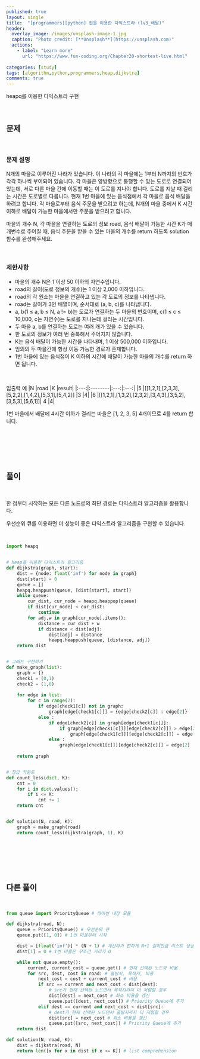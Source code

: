 ```yaml
---
published: true
layout: single
title:  "[programmers][python] 힙을 이용한 다익스트라 (lv3_배달)"
header:
  overlay_image: /images/unsplash-image-1.jpg
  caption: "Photo credit: [**Unsplash**](https://unsplash.com)"
  actions:
    - label: "Learn more"
      url: "https://www.fun-coding.org/Chapter20-shortest-live.html"
      
categories: [study]
tags: [algorithm,python,programmers,heap,dijkstra]
comments: true
---
```


heapq를 이용한 다익스트라 구현 

&nbsp;





## 문제 

&nbsp;

### 문제 설명
N개의 마을로 이루어진 나라가 있습니다. 이 나라의 각 마을에는 1부터 N까지의 번호가 각각 하나씩 부여되어 있습니다. 각 마을은 양방향으로 통행할 수 있는 도로로 연결되어 있는데, 서로 다른 마을 간에 이동할 때는 이 도로를 지나야 합니다. 도로를 지날 때 걸리는 시간은 도로별로 다릅니다. 현재 1번 마을에 있는 음식점에서 각 마을로 음식 배달을 하려고 합니다. 각 마을로부터 음식 주문을 받으려고 하는데, N개의 마을 중에서 K 시간 이하로 배달이 가능한 마을에서만 주문을 받으려고 합니다. 


마을의 개수 N, 각 마을을 연결하는 도로의 정보 road, 음식 배달이 가능한 시간 K가 매개변수로 주어질 때, 음식 주문을 받을 수 있는 마을의 개수를 return 하도록 solution 함수를 완성해주세요.

&nbsp;

### 제한사항
- 마을의 개수 N은 1 이상 50 이하의 자연수입니다.
- road의 길이(도로 정보의 개수)는 1 이상 2,000 이하입니다.
- road의 각 원소는 마을을 연결하고 있는 각 도로의 정보를 나타냅니다.
- road는 길이가 3인 배열이며, 순서대로 (a, b, c)를 나타냅니다.
- a, b(1 ≤ a, b ≤ N, a != b)는 도로가 연결하는 두 마을의 번호이며, c(1 ≤ c ≤ 10,000, c는 자연수)는 도로를 지나는데 걸리는 시간입니다.
- 두 마을 a, b를 연결하는 도로는 여러 개가 있을 수 있습니다.
- 한 도로의 정보가 여러 번 중복해서 주어지지 않습니다.
- K는 음식 배달이 가능한 시간을 나타내며, 1 이상 500,000 이하입니다.
- 임의의 두 마을간에 항상 이동 가능한 경로가 존재합니다.
- 1번 마을에 있는 음식점이 K 이하의 시간에 배달이 가능한 마을의 개수를 return 하면 됩니다.

&nbsp;

입출력 예
|N	|road	|K	|result|
|:---:|:--------|:---:|:---:|
|5	|[[1,2,1],[2,3,3],[5,2,2],[1,4,2],[5,3,1],[5,4,2]]	|3	|4|
|6	|[[1,2,1],[1,3,2],[2,3,2],[3,4,3],[3,5,2],[3,5,3],[5,6,1]]|	4	|4|

1번 마을에서 배달에 4시간 이하가 걸리는 마을은 [1, 2, 3, 5] 4개이므로 4를 return 합니다.

&nbsp;

&nbsp;

&nbsp;




## 풀이

&nbsp;

한 점부터 시작하는 모든 다른 노드로의 최단 경로는 다익스트라 알고리즘을 활용합니다.  

우선순위 큐를 이용하면 더 성능이 좋은 다익스트라 알고리즘을 구현할 수 있습니다. 

&nbsp;
```py
import heapq


# heap을 이용한 다익스트라 알고리즘 
def dijkstra(graph, start):
    dist = {node: float('inf') for node in graph}
    dist[start] = 0
    queue = []
    heapq.heappush(queue, [dist[start], start])
    while queue:
        cur_dist, cur_node = heapq.heappop(queue)
        if dist[cur_node] < cur_dist:
            continue
        for adj,w in graph[cur_node].items():
            distance = cur_dist + w
            if distance < dist[adj]:
                dist[adj] = distance
                heapq.heappush(queue, [distance, adj])
    return dist


# 그래프 구현하기 
def make_graph(list):
    graph = {}
    check1 = (0,1)
    check2 = (1,0)
    
    for edge in list:
        for c in range(2):
            if edge[check1[c]] not in graph:
                graph[edge[check1[c]]] = {edge[check2[c]] : edge[2]}
            else :
                if edge[check2[c]] in graph[edge[check1[c]]]:
                    if graph[edge[check1[c]]][edge[check2[c]]] > edge[2]:
                        graph[edge[check1[c]]][edge[check2[c]]] = edge[2]
                else :
                    graph[edge[check1[c]]][edge[check2[c]]] = edge[2]
       
    return graph


# 정답 카운트 
def count_less(dict, K):
    cnt = 0
    for i in dict.values():
        if i <= K:
            cnt += 1
    return cnt


def solution(N, road, K):
    graph = make_graph(road)
    return count_less(dijkstra(graph, 1), K)
```

&nbsp;

&nbsp;

&nbsp;




## 다른 풀이
&nbsp;

```py
from queue import PriorityQueue # 파이썬 내장 모듈

def dijkstra(road, N):
    queue = PriorityQueue() # 우선순위 큐
    queue.put([1, 0]) # 1번 마을부터 시작

    dist = [float('inf')] * (N + 1) # 계산하기 편하게 N+1 길이만큼 리스트 생성
    dist[1] = 0 # 1번 마을은 무조건 거리가 0

    while not queue.empty():
        current, current_cost = queue.get() # 현재 선택된 노드와 비용
        for src, dest, cost in road: # 출발지, 목적지, 비용
            next_cost = cost + current_cost # 비용
            if src == current and next_cost < dist[dest]:
                # src가 현재 선택된 노드면서 목적지까지 더 저렴할 경우
                dist[dest] = next_cost # 최소 비용을 갱신
                queue.put([dest, next_cost]) # Priority Queue에 추가
            elif dest == current and next_cost < dist[src]:
                # dest가 현재 선택된 노드면서 출발지까지 더 저렴할 경우
                dist[src] = next_cost # 최소 비용을 갱신
                queue.put([src, next_cost]) # Priority Queue에 추가
    return dist

def solution(N, road, K):
    dist = dijkstra(road, N)
    return len([x for x in dist if x <= K]) # list comprehension
```
